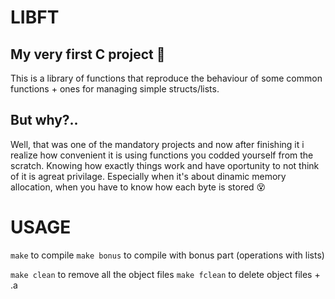 # LIBFT

## My very first C project 🫶

This is a library of functions that reproduce the behaviour of some common functions + ones for managing simple structs/lists.

## But why?..

Well, that was one of the mandatory projects and now after finishing it i realize how convenient it is using functions you codded yourself from the scratch. Knowing how exactly things work and have oportunity to not think of it is agreat privilage. Especially when it's about dinamic memory allocation, when you have to know how each byte is stored 😵

# USAGE

`make` to compile 
`make bonus` to compile with bonus part (operations with lists)

`make clean` to remove all the object files
`make fclean` to delete object files + .a 
